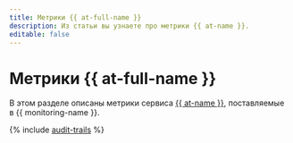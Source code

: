 ```yaml
---
title: Метрики {{ at-full-name }}
description: Из статьи вы узнаете про метрики {{ at-name }}.
editable: false
---
```


# Метрики {{ at-full-name }}

В этом разделе описаны метрики сервиса [{{ at-name }}](../../audit-trails/), поставляемые в {{ monitoring-name }}.

{% include [audit-trails](../../_includes/monitoring/metrics-ref/audit-trails.md) %}